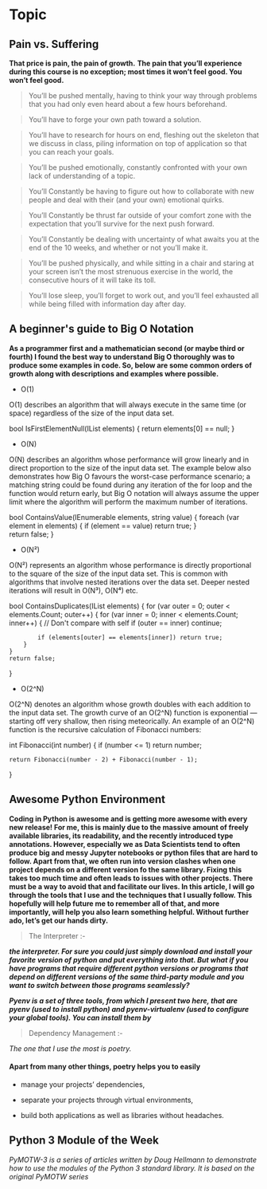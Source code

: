 # Topic


## Pain vs. Suffering

**That price is pain, the pain of growth.**
**The pain that you’ll experience during this course is no exception; most times it won’t feel good. You won’t feel good.**

> You’ll be pushed mentally, having to think your way through problems that you had only even heard about a few hours beforehand.

> You’ll have to forge your own path toward a solution.

> You’ll have to research for hours on end, fleshing out the skeleton that we discuss in class, piling information on top of application so that you can reach your goals.

> You’ll be pushed emotionally, constantly confronted with your own lack of understanding of a topic.

> You’ll Constantly be having to figure out how to collaborate with new people and deal with their (and your own) emotional quirks.

> You’ll Constantly be thrust far outside of your comfort zone with the expectation that you’ll survive for the next push forward.

> You’ll Constantly be dealing with uncertainty of what awaits you at the end of the 10 weeks, and whether or not you’ll make it.

> You’ll be pushed physically, and while sitting in a chair and staring at your screen isn’t the most strenuous exercise in the world, the consecutive hours of it will take its toll.

> You’ll lose sleep, you’ll forget to work out, and you’ll feel exhausted all while being filled with information day after day.



## A beginner's guide to Big O Notation

**As a programmer first and a mathematician second (or maybe third or fourth) I found the best way to understand Big O thoroughly was to produce some examples in code. So, below are some common orders of growth along with descriptions and examples where possible.**

- O(1)

O(1) describes an algorithm that will always execute in the same time (or space) regardless of the size of the input data set.

bool IsFirstElementNull(IList<String> elements)
{
    return elements[0] == null;
}

- O(N)

O(N) describes an algorithm whose performance will grow linearly and in direct proportion to the size of the input data set. The example below also demonstrates how Big O favours the worst-case performance scenario; a matching string could be found during any iteration of the for loop and the function would return early, but Big O notation will always assume the upper limit where the algorithm will perform the maximum number of iterations.

bool ContainsValue(IEnumerable<string> elements, string value)
{
    foreach (var element in elements)
    {
        if (element == value) return true; 
    }     
    return false; 
}


- O(N²)

O(N²) represents an algorithm whose performance is directly proportional to the square of the size of the input data set. This is common with algorithms that involve nested iterations over the data set. Deeper nested iterations will result in O(N³), O(N⁴) etc.

bool ContainsDuplicates(IList<string> elements)
{
    for (var outer = 0; outer < elements.Count; outer++) 
    {
        for (var inner = 0; inner < elements.Count; inner++) 
        { 
            // Don't compare with self 
            if (outer == inner) continue;             
            
            if (elements[outer] == elements[inner]) return true; 
        }
    }    
    return false;
}


- O(2^N)

O(2^N) denotes an algorithm whose growth doubles with each addition to the input data set. The growth curve of an O(2^N) function is exponential — starting off very shallow, then rising meteorically. An example of an O(2^N) function is the recursive calculation of Fibonacci numbers:

int Fibonacci(int number)
{
    if (number <= 1) return number;
       
    return Fibonacci(number - 2) + Fibonacci(number - 1); 
}


## Awesome Python Environment

**Coding in Python is awesome and is getting more awesome with every new release! For me, this is mainly due to the massive amount of freely available libraries, its readability, and the recently introduced type annotations. However, especially we as Data Scientists tend to often produce big and messy Jupyter notebooks or python files that are hard to follow. Apart from that, we often run into version clashes when one project depends on a different version fo the same library. Fixing this takes too much time and often leads to issues with other projects. There must be a way to avoid that and facilitate our lives. In this article, I will go through the tools that I use and the techniques that I usually follow. This hopefully will help future me to remember all of that, and more importantly, will help you also learn something helpful. Without further ado, let’s get our hands dirty.**


> The Interpreter :-

***the interpreter. For sure you could just simply download and install your favorite version of python and put everything into that. But what if you have programs that require different python versions or programs that depend on different versions of the same third-party module and you want to switch between those programs seamlessly?***

***Pyenv is a set of three tools, from which I present two here, that are pyenv (used to install python) and pyenv-virtualenv (used to configure your global tools). You can install them by***


> Dependency Management :-

*The one that I use the most is poetry.*

#### Apart from many other things, poetry helps you to easily

- manage your projects’ dependencies,

- separate your projects through virtual environments,

- build both applications as well as libraries without headaches.



## Python 3 Module of the Week


*PyMOTW-3 is a series of articles written by Doug Hellmann to demonstrate how to use the modules of the Python 3 standard library. It is based on the original PyMOTW series*




